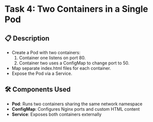 # Task 4: Two Containers in a Single Pod

## 📋 Description
- Create a Pod with two containers:
  1. Container one listens on port 80.
  2. Container two uses a ConfigMap to change port to 50.
- Map separate index.html files for each container.
- Expose the Pod via a Service.

## 🛠️ Components Used
- **Pod**: Runs two containers sharing the same network namespace
- **ConfigMap**: Configures Nginx ports and custom HTML content
- **Service**: Exposes both containers externally

